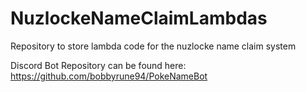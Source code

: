 # NuzlockeNameClaimLambdas
Repository to store lambda code for the nuzlocke name claim system

Discord Bot Repository can be found here: https://github.com/bobbyrune94/PokeNameBot
